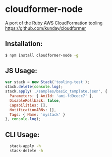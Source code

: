 # cloudformer-node

A port of the Ruby AWS CloudFormation tooling https://github.com/kunday/cloudformer

## Installation:

```bash
$ npm install cloudformer-node -g
````

## JS Usage:

```js
var stack = new Stack('tooling-test');
stack.delete(console.log);
stack.apply('./samples/basic_template.json', {
  Parameters: { AmiId: 'ami-fd9cecc7' },
  DisableRollback: false,
  Capabilities: [],
  NotificationARNs: [],
  Tags: { Name: 'mystack' }
}, console.log);
```

## CLI Usage:
```bash
  stack-apply -h
  stack-delete -h
```

